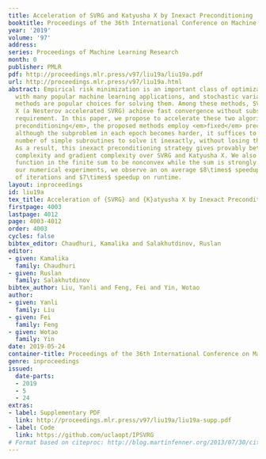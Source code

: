 ```yaml
---
title: Acceleration of SVRG and Katyusha X by Inexact Preconditioning
booktitle: Proceedings of the 36th International Conference on Machine Learning
year: '2019'
volume: '97'
address: 
series: Proceedings of Machine Learning Research
month: 0
publisher: PMLR
pdf: http://proceedings.mlr.press/v97/liu19a/liu19a.pdf
url: http://proceedings.mlr.press/v97/liu19a.html
abstract: Empirical risk minimization is an important class of optimization problems
  with many popular machine learning applications, and stochastic variance reduction
  methods are popular choices for solving them. Among these methods, SVRG and Katyusha
  X (a Nesterov accelerated SVRG) achieve fast convergence without substantial memory
  requirement. In this paper, we propose to accelerate these two algorithms by <em>inexact
  preconditioning</em>, the proposed methods employ <em>fixed</em> preconditioners,
  although the subproblem in each epoch becomes harder, it suffices to apply <em>fixed</em>
  number of simple subroutines to solve it inexactly, without losing the overall convergence.
  As a result, this inexact preconditioning strategy gives provably better iteration
  complexity and gradient complexity over SVRG and Katyusha X. We also allow each
  function in the finite sum to be nonconvex while the sum is strongly convex. In
  our numerical experiments, we observe an on average $8\times$ speedup on the number
  of iterations and $7\times$ speedup on runtime.
layout: inproceedings
id: liu19a
tex_title: Acceleration of {SVRG} and {K}atyusha X by Inexact Preconditioning
firstpage: 4003
lastpage: 4012
page: 4003-4012
order: 4003
cycles: false
bibtex_editor: Chaudhuri, Kamalika and Salakhutdinov, Ruslan
editor:
- given: Kamalika
  family: Chaudhuri
- given: Ruslan
  family: Salakhutdinov
bibtex_author: Liu, Yanli and Feng, Fei and Yin, Wotao
author:
- given: Yanli
  family: Liu
- given: Fei
  family: Feng
- given: Wotao
  family: Yin
date: 2019-05-24
container-title: Proceedings of the 36th International Conference on Machine Learning
genre: inproceedings
issued:
  date-parts:
  - 2019
  - 5
  - 24
extras:
- label: Supplementary PDF
  link: http://proceedings.mlr.press/v97/liu19a/liu19a-supp.pdf
- label: Code
  link: https://github.com/uclaopt/IPSVRG
# Format based on citeproc: http://blog.martinfenner.org/2013/07/30/citeproc-yaml-for-bibliographies/
---
```

